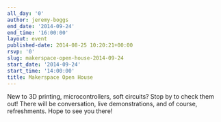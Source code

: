 ```yaml
---
all_day: '0'
author: jeremy-boggs
end_date: '2014-09-24'
end_time: '16:00:00'
layout: event
published-date: 2014-08-25 10:20:21+00:00
rsvp: '0'
slug: makerspace-open-house-2014-09-24
start_date: '2014-09-24'
start_time: '14:00:00'
title: Makerspace Open House
---
```


New to 3D printing, microcontrollers, soft circuits? Stop by to check them out! There will be conversation, live demonstrations, and of course, refreshments. Hope to see you there!
